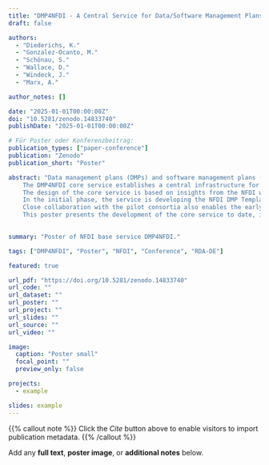 ```yaml
---
title: "DMP4NFDI - A Central Service for Data/Software Management Plans (1.0)"
draft: false

authors:
  - "Diederichs, K."
  - "Gonzalez-Ocanto, M."
  - "Schönau, S."
  - "Wallace, D."
  - "Windeck, J."
  - "Marx, A."

author_notes: []

date: "2025-01-01T00:00:00Z"
doi: "10.5281/zenodo.14833740"
publishDate: "2025-01-01T00:00:00Z"

# Für Poster oder Konferenzbeitrag:
publication_types: ["paper-conference"]
publication: "Zenodo"
publication_short: "Poster"

abstract: "Data management plans (DMPs) and software management plans (SMPs) are central elements in research data management. In the summer of 2024, the core service DMP4NFDI was launched to specifically address these topics for the consortia of the National Research Data Infrastructure (NFDI).
	The DMP4NFDI core service establishes a central infrastructure for DMPs and SMPs within the NFDI. Its primary goal is to support the NFDI consortia in developing and providing standardized DMP services.
	The design of the core service is based on insights from the NFDI working group infra-dmp, which is part of the NFDI Common Infrastructures section. This working group promotes inter-consortia exchange on the use and further development of DMPs and, among other contributions, developed a vision for DMPs that identified specific requirements for the core service.
	In the initial phase, the service is developing the NFDI DMP Template Framework in collaboration with pilot consortia. This framework aligns with the de facto standard for machine-actionable DMPs and is intended to facilitate the creation of interoperable and standardized templates. As its technical foundation, a multi-tenant RDMO instance is used, providing the NFDI consortia with their own customizable RDMO tenants while allowing them to benefit from a central infrastructure. The multi-tenant RDMO instance ensures the autonomy and flexibility of individual consortia in delivering efficient and interoperable DMP services, while also enabling cross-consortia collaboration on the templates. In addition, the service offers support through regular support meetings (Jour Fixes) and conducts workshops to gather feedback from both the consortia and the broader research data management community. In this way, a comprehensive training and support program is being developed, focusing on imparting fundamental knowledge of catalog development, didactic skills for training, and best practices for working with RDMO.
	Close collaboration with the pilot consortia also enables the early identification and resolution of potential issues as well as timely adjustments in approach. The experiences and insights from these pilot projects form the basis for scaling the service to include further consortia and core services in subsequent project phases. In the next project phase—the integration phase—it is planned to provide additional pilot consortia with RDMO tenants, to expand and adapt the training and support concept as well as the template framework for DMPs and SMPs, and to closely support consortia, particularly during the resource-intensive initial phase of template development.
	This poster presents the development of the core service to date, initial implementation results, and the interplay between the technical and content-related components, illustrating the interconnections among the various core areas."
  

summary: "Poster of NFDI base service DMP4NFDI."

tags: ["DMP4NFDI", "Poster", "NFDI", "Conference", "RDA-DE"]

featured: true

url_pdf: "https://doi.org/10.5281/zenodo.14833740"
url_code: ""
url_dataset: ""
url_poster: ""
url_project: ""
url_slides: ""
url_source: ""
url_video: ""

image:
  caption: "Poster small"
  focal_point: ""
  preview_only: false

projects:
  - example

slides: example
---
```


{{% callout note %}}
Click the _Cite_ button above to enable visitors to import publication metadata.
{{% /callout %}}

Add any **full text**, **poster image**, or **additional notes** below.
